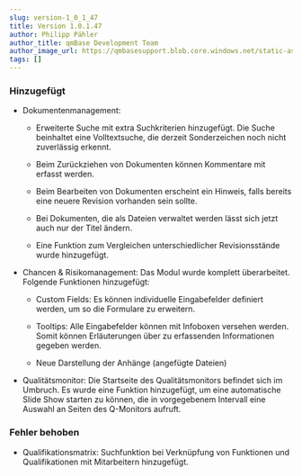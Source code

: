 ```yaml
---
slug: version-1_0_1_47
title: Version 1.0.1.47
author: Philipp Pähler
author_title: qmBase Development Team
author_image_url: https://qmbasesupport.blob.core.windows.net/static-assets/img/persons/paehler_round.png
tags: []
---
```

### Hinzugefügt

*   Dokumentenmanagement:

    *   Erweiterte Suche mit extra Suchkriterien hinzugefügt. Die Suche beinhaltet eine Volltextsuche, die derzeit Sonderzeichen noch nicht zuverlässig erkennt.

    *   Beim Zurückziehen von Dokumenten können Kommentare mit erfasst werden.

    *   Beim Bearbeiten von Dokumenten erscheint ein Hinweis, falls bereits eine neuere Revision vorhanden sein sollte.

    *   Bei Dokumenten, die als Dateien verwaltet werden lässt sich jetzt auch nur der Titel ändern.

    *   Eine Funktion zum Vergleichen unterschiedlicher Revisionsstände wurde hinzugefügt.

*   Chancen & Risikomanagement: Das Modul wurde komplett überarbeitet. Folgende Funktionen hinzugefügt:

    *   Custom Fields: Es können individuelle Eingabefelder definiert werden, um so die Formulare zu erweitern.

    *   Tooltips: Alle Eingabefelder können mit Infoboxen versehen werden. Somit können Erläuterungen über zu erfassenden Informationen gegeben werden.

    *   Neue Darstellung der Anhänge (angefügte Dateien)

*   Qualitätsmonitor: Die Startseite des Qualitätsmonitors befindet sich im Umbruch. Es wurde eine Funktion hinzugefügt, um eine automatische Slide Show starten zu können, die in vorgegebenem Intervall eine Auswahl an Seiten des Q-Monitors aufruft.

### Fehler behoben

*   Qualifikationsmatrix: Suchfunktion bei Verknüpfung von Funktionen und Qualifikationen mit Mitarbeitern hinzugefügt.